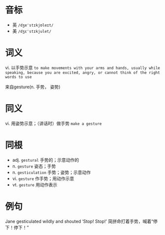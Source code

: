 # 音标

- 英 `/dʒe'stɪkjʊleɪt/`
- 美 `/dʒɛ'stɪkjulet/`

# 词义

vi. 以手势示意
`to make movements with your arms and hands, usually while speaking, because you are excited, angry, or cannot think of the right words to use`



来自gesture(n. 手势， 姿势)

# 同义

vi. 用姿势示意；（讲话时）做手势
`make a gesture`

# 同根

- adj. `gestural` 手势的；示意动作的
- n. `gesture` 姿态；手势
- n. `gesticulation` 手势；姿势；示意动作
- vi. `gesture` 作手势；用动作示意
- vt. `gesture` 用动作表示

# 例句

Jane gesticulated wildly and shouted ‘Stop! Stop!’
简拼命打着手势，喊着“停下！停下！”


